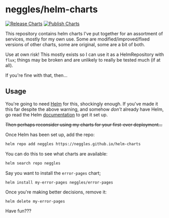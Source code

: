 # neggles/helm-charts

[![Release Charts](https://github.com/neggles/helm-charts/actions/workflows/release.yaml/badge.svg)](https://github.com/neggles/helm-charts/actions/workflows/release.yaml)
[![Publish Charts](https://github.com/neggles/helm-charts/actions/workflows/pages/pages-build-deployment/badge.svg?branch=gh-pages)](https://github.com/neggles/helm-charts/actions/workflows/pages/pages-build-deployment)

This repository contains helm charts I've put together for an assortment of services, mostly for
my own use. Some are modified/improved/fixed versions of other charts, some are original, some are
a bit of both.

Use at own risk! This mostly exists so I can use it as a HelmRepository with `flux`; things may
be broken and are unlikely to really be tested much (if at all).

If you're fine with that, then...

## Usage

You're going to need [Helm](https://helm.sh) for this, shockingly enough.
If you've made it this far despite the above warning, and somehow *don't* already have Helm,
go read the Helm [documentation](https://helm.sh/docs) to get it set up. 

~~Then perhaps reconsider using my charts for your first-ever deployment...~~

Once Helm has been set up, add the repo:

```sh
helm repo add neggles https://neggles.github.io/helm-charts
```

You can do this to see what charts are available:

```sh
helm search repo neggles
```

Say you want to install the `error-pages` chart;

```
helm install my-error-pages neggles/error-pages
```

Once you're making better decisions, remove it:

```
helm delete my-error-pages
```

Have fun???
